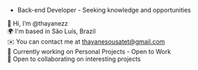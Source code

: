 - Back-end Developer - Seeking knowledge and opportunities  
  
👋  Hi, I’m @thayanezz  
🌍  I'm based in São Luís, Brazil  
✉️  You can contact me at thayanesousatet@gmail.com  
🚀  Currently working on Personal Projects - Open to Work  
🤝  Open to collaborating on interesting projects  

<!---
thayanezz/thayanezz is a ✨ special ✨ repository because its `README.md` (this file) appears on your GitHub profile.
You can click the Preview link to take a look at your changes.
--->
